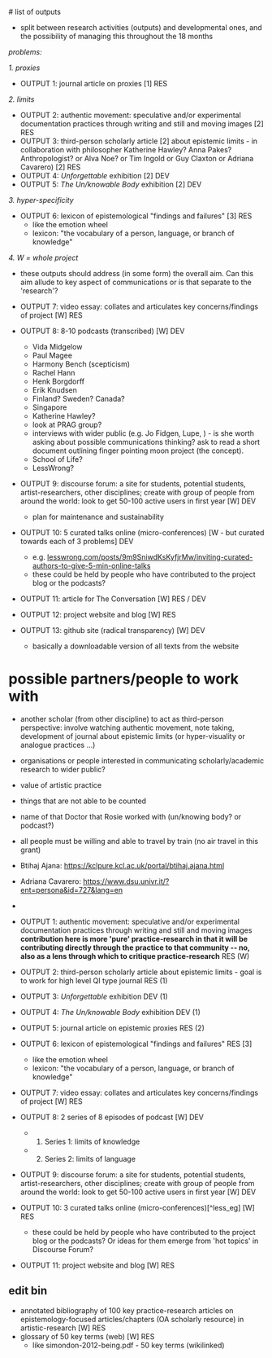 
# list of outputs

- split between research activities (outputs) and developmental ones, and the possibility of managing this throughout the 18 months

_problems:_

_1. proxies_

- OUTPUT 1: journal article on proxies [1] RES

_2. limits_

- OUTPUT 2: authentic movement: speculative and/or experimental documentation practices through writing and still and moving images [2] RES
- OUTPUT 3: third-person scholarly article [2] about epistemic limits - in collaboration with philosopher Katherine Hawley? Anna Pakes? Anthropologist? or Alva Noe? or Tim Ingold or Guy Claxton or Adriana Cavarero) [2] RES
- OUTPUT 4: _Unforgettable_ exhibition [2] DEV
- OUTPUT 5: _The Un/knowable Body_ exhibition [2] DEV

_3. hyper-specificity_

- OUTPUT 6: lexicon of epistemological "findings and failures" [3] RES
    + like the emotion wheel
    + lexicon: "the vocabulary of a person, language, or branch of knowledge"

_4. W = whole project_

- these outputs should address (in some form) the overall aim. Can this aim allude to key aspect of communications or is that separate to the 'research'?

- OUTPUT 7: video essay: collates and articulates key concerns/findings of project [W] RES
- OUTPUT 8: 8-10 podcasts (transcribed) [W] DEV
    + Vida Midgelow
    + Paul Magee
    + Harmony Bench (scepticism)
    + Rachel Hann
    + Henk Borgdorff
    + Erik Knudsen
    + Finland? Sweden? Canada? 
    + Singapore
    + Katherine Hawley?
    + look at PRAG group?
    + interviews with wider public (e.g. Jo Fidgen, Lupe, ) - is she worth asking about possible communications thinking? ask to read a short document outlining finger pointing moon project (the concept).
    + School of Life? 
    + LessWrong? 

- OUTPUT 9: discourse forum: a site for students, potential students, artist-researchers, other disciplines; create with group of people from around the world: look to get 50-100 active users in first year [W] DEV
    + plan for maintenance and sustainability
- OUTPUT 10: 5 curated talks online (micro-conferences) [W - but curated towards each of 3 problems] DEV
    + e.g. [lesswrong.com/posts/9m9SniwdKsKyfjrMw/inviting-curated-authors-to-give-5-min-online-talks](https://www.lesswrong.com/posts/9m9SniwdKsKyfjrMw/inviting-curated-authors-to-give-5-min-online-talks)
    + these could be held by people who have contributed to the project blog or the podcasts? 
- OUTPUT 11: article for The Conversation [W] RES / DEV
- OUTPUT 12: project website and blog [W] RES

- OUTPUT 13: github site (radical transparency) [W] DEV
    + basically a downloadable version of all texts from the website


# possible partners/people to work with

- another scholar (from other discipline) to act as third-person perspective: involve watching authentic movement, note taking, development of journal about epistemic limits (or hyper-visuality or analogue practices ...)
- organisations or people interested in communicating scholarly/academic research to wider public? 
- value of artistic practice
- things that are not able to be counted
- name of that Doctor that Rosie worked with (un/knowing body? or podcast?)

- all people must be willing and able to travel by train (no air travel in this grant)

- Btihaj Ajana: https://kclpure.kcl.ac.uk/portal/btihaj.ajana.html
- Adriana Cavarero: https://www.dsu.univr.it/?ent=persona&id=727&lang=en
- 


- OUTPUT 1: authentic movement: speculative and/or experimental documentation practices through writing and still and moving images **contribution here is more 'pure' practice-research in that it will be contributing directly through the practice to that community -- no, also as a lens through which to critique practice-research** RES (W)
- OUTPUT 2: third-person scholarly article about epistemic limits - goal is to work for high level QI type journal RES (1)
- OUTPUT 3: _Unforgettable_ exhibition DEV (1)
- OUTPUT 4: _The Un/knowable Body_ exhibition DEV (1)
- OUTPUT 5: journal article on epistemic proxies RES (2)
- OUTPUT 6: lexicon of epistemological "findings and failures" RES [3]
    + like the emotion wheel
    + lexicon: "the vocabulary of a person, language, or branch of knowledge"
- OUTPUT 7: video essay: collates and articulates key concerns/findings of project [W] RES
- OUTPUT 8: 2 series of 8 episodes of podcast [W] DEV
    - 1. Series 1: limits of knowledge
    - 2. Series 2: limits of language
- OUTPUT 9: discourse forum: a site for students, potential students, artist-researchers, other disciplines; create with group of people from around the world: look to get 50-100 active users in first year [W] DEV
- OUTPUT 10: 3 curated talks online (micro-conferences)[^less_eg] [W] RES
    + these could be held by people who have contributed to the project blog or the podcasts? Or ideas for them emerge from 'hot topics' in Discourse Forum? 
- OUTPUT 11: project website and blog [W] RES

## edit bin

- annotated bibliography of 100 key practice-research articles on epistemology-focused articles/chapters (OA scholarly resource) in artistic-research [W] RES
- glossary of 50 key terms (web) [W] RES
    + like simondon-2012-being.pdf - 50 key terms (wikilinked)


